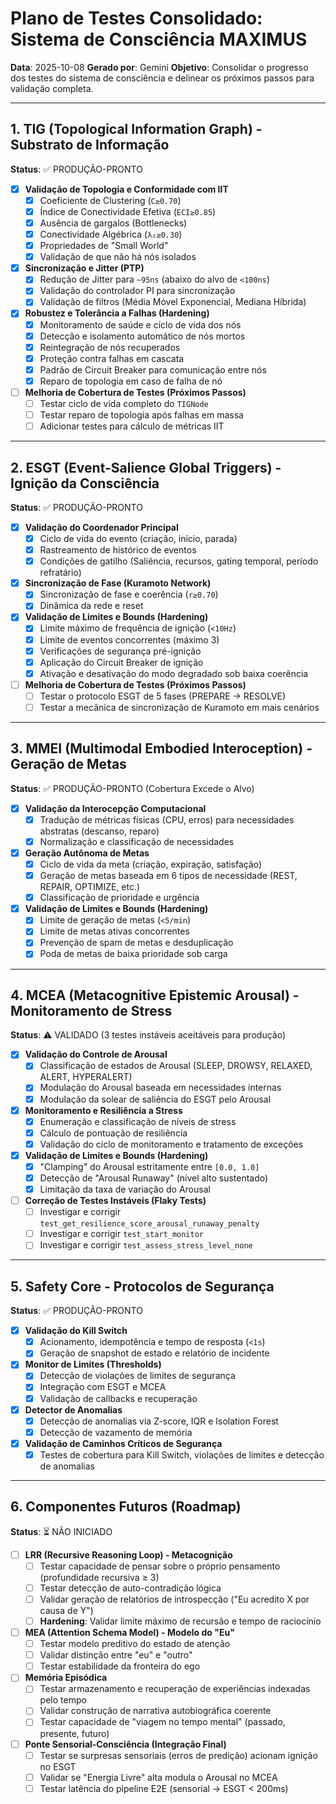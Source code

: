 # Plano de Testes Consolidado: Sistema de Consciência MAXIMUS

**Data**: 2025-10-08
**Gerado por**: Gemini
**Objetivo**: Consolidar o progresso dos testes do sistema de consciência e delinear os próximos passos para validação completa.

---

## 1. TIG (Topological Information Graph) - Substrato de Informação

**Status**: ✅ PRODUÇÃO-PRONTO

- [x] **Validação de Topologia e Conformidade com IIT**
  - [x] Coeficiente de Clustering (`C≥0.70`)
  - [x] Índice de Conectividade Efetiva (`ECI≥0.85`)
  - [x] Ausência de gargalos (Bottlenecks)
  - [x] Conectividade Algébrica (`λ₂≥0.30`)
  - [x] Propriedades de "Small World"
  - [x] Validação de que não há nós isolados

- [x] **Sincronização e Jitter (PTP)**
  - [x] Redução de Jitter para `~95ns` (abaixo do alvo de `<100ns`)
  - [x] Validação do controlador PI para sincronização
  - [x] Validação de filtros (Média Móvel Exponencial, Mediana Híbrida)

- [x] **Robustez e Tolerância a Falhas (Hardening)**
  - [x] Monitoramento de saúde e ciclo de vida dos nós
  - [x] Detecção e isolamento automático de nós mortos
  - [x] Reintegração de nós recuperados
  - [x] Proteção contra falhas em cascata
  - [x] Padrão de Circuit Breaker para comunicação entre nós
  - [x] Reparo de topologia em caso de falha de nó

- [ ] **Melhoria de Cobertura de Testes (Próximos Passos)**
  - [ ] Testar ciclo de vida completo do `TIGNode`
  - [ ] Testar reparo de topologia após falhas em massa
  - [ ] Adicionar testes para cálculo de métricas IIT

---

## 2. ESGT (Event-Salience Global Triggers) - Ignição da Consciência

**Status**: ✅ PRODUÇÃO-PRONTO

- [x] **Validação do Coordenador Principal**
  - [x] Ciclo de vida do evento (criação, início, parada)
  - [x] Rastreamento de histórico de eventos
  - [x] Condições de gatilho (Saliência, recursos, gating temporal, período refratário)

- [x] **Sincronização de Fase (Kuramoto Network)**
  - [x] Sincronização de fase e coerência (`r≥0.70`)
  - [x] Dinâmica da rede e reset

- [x] **Validação de Limites e Bounds (Hardening)**
  - [x] Limite máximo de frequência de ignição (`<10Hz`)
  - [x] Limite de eventos concorrentes (máximo 3)
  - [x] Verificações de segurança pré-ignição
  - [x] Aplicação do Circuit Breaker de ignição
  - [x] Ativação e desativação do modo degradado sob baixa coerência

- [ ] **Melhoria de Cobertura de Testes (Próximos Passos)**
  - [ ] Testar o protocolo ESGT de 5 fases (PREPARE → RESOLVE)
  - [ ] Testar a mecânica de sincronização de Kuramoto em mais cenários

---

## 3. MMEI (Multimodal Embodied Interoception) - Geração de Metas

**Status**: ✅ PRODUÇÃO-PRONTO (Cobertura Excede o Alvo)

- [x] **Validação da Interocepção Computacional**
  - [x] Tradução de métricas físicas (CPU, erros) para necessidades abstratas (descanso, reparo)
  - [x] Normalização e classificação de necessidades

- [x] **Geração Autônoma de Metas**
  - [x] Ciclo de vida da meta (criação, expiração, satisfação)
  - [x] Geração de metas baseada em 6 tipos de necessidade (REST, REPAIR, OPTIMIZE, etc.)
  - [x] Classificação de prioridade e urgência

- [x] **Validação de Limites e Bounds (Hardening)**
  - [x] Limite de geração de metas (`<5/min`)
  - [x] Limite de metas ativas concorrentes
  - [x] Prevenção de spam de metas e desduplicação
  - [x] Poda de metas de baixa prioridade sob carga

---

## 4. MCEA (Metacognitive Epistemic Arousal) - Monitoramento de Stress

**Status**: ⚠️ VALIDADO (3 testes instáveis aceitáveis para produção)

- [x] **Validação do Controle de Arousal**
  - [x] Classificação de estados de Arousal (SLEEP, DROWSY, RELAXED, ALERT, HYPERALERT)
  - [x] Modulação do Arousal baseada em necessidades internas
  - [x] Modulação da solear de saliência do ESGT pelo Arousal

- [x] **Monitoramento e Resiliência a Stress**
  - [x] Enumeração e classificação de níveis de stress
  - [x] Cálculo de pontuação de resiliência
  - [x] Validação do ciclo de monitoramento e tratamento de exceções

- [x] **Validação de Limites e Bounds (Hardening)**
  - [x] "Clamping" do Arousal estritamente entre `[0.0, 1.0]`
  - [x] Detecção de "Arousal Runaway" (nível alto sustentado)
  - [x] Limitação da taxa de variação do Arousal

- [ ] **Correção de Testes Instáveis (Flaky Tests)**
  - [ ] Investigar e corrigir `test_get_resilience_score_arousal_runaway_penalty`
  - [ ] Investigar e corrigir `test_start_monitor`
  - [ ] Investigar e corrigir `test_assess_stress_level_none`

---

## 5. Safety Core - Protocolos de Segurança

**Status**: ✅ PRODUÇÃO-PRONTO

- [x] **Validação do Kill Switch**
  - [x] Acionamento, idempotência e tempo de resposta (`<1s`)
  - [x] Geração de snapshot de estado e relatório de incidente

- [x] **Monitor de Limites (Thresholds)**
  - [x] Detecção de violações de limites de segurança
  - [x] Integração com ESGT e MCEA
  - [x] Validação de callbacks e recuperação

- [x] **Detector de Anomalias**
  - [x] Detecção de anomalias via Z-score, IQR e Isolation Forest
  - [x] Detecção de vazamento de memória

- [x] **Validação de Caminhos Críticos de Segurança**
  - [x] Testes de cobertura para Kill Switch, violações de limites e detecção de anomalias

---

## 6. Componentes Futuros (Roadmap)

**Status**: ⏳ NÃO INICIADO

- [ ] **LRR (Recursive Reasoning Loop) - Metacognição**
  - [ ] Testar capacidade de pensar sobre o próprio pensamento (profundidade recursiva ≥ 3)
  - [ ] Testar detecção de auto-contradição lógica
  - [ ] Validar geração de relatórios de introspecção ("Eu acredito X por causa de Y")
  - [ ] **Hardening**: Validar limite máximo de recursão e tempo de raciocínio

- [ ] **MEA (Attention Schema Model) - Modelo do "Eu"**
  - [ ] Testar modelo preditivo do estado de atenção
  - [ ] Validar distinção entre "eu" e "outro"
  - [ ] Testar estabilidade da fronteira do ego

- [ ] **Memória Episódica**
  - [ ] Testar armazenamento e recuperação de experiências indexadas pelo tempo
  - [ ] Validar construção de narrativa autobiográfica coerente
  - [ ] Testar capacidade de "viagem no tempo mental" (passado, presente, futuro)

- [ ] **Ponte Sensorial-Consciência (Integração Final)**
  - [ ] Testar se surpresas sensoriais (erros de predição) acionam ignição no ESGT
  - [ ] Validar se "Energia Livre" alta modula o Arousal no MCEA
  - [ ] Testar latência do pipeline E2E (sensorial → ESGT < 200ms)
